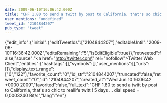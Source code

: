 ```yaml
---
date: 2009-06-10T16:06:42.000Z
title: "CHF 1.80 to send a twitt by post to California, that's so chic to reallife twitt ! 5 days ... dial speed = 0,0003240 Bit/s″"
user_mentions: "undefined"
tweet_id: "2104844207"
pub_type: "tweet"
---
```

{"edit_info":{"initial":{"editTweetIds":["2104844207"],"editableUntil":"2009-06-10T16:36:42.000Z","editsRemaining":"5","isEditEligible":true}},"retweeted":false,"source":"<a href=\"http://twitter.com\" rel=\"nofollow\">Twitter Web Client</a>","entities":{"hashtags":[],"symbols":[],"user_mentions":[],"urls":[]},"display_text_range":["0","122"],"favorite_count":"0","id_str":"2104844207","truncated":false,"retweet_count":"0","id":"2104844207","created_at":"Wed Jun 10 16:06:42 +0000 2009","favorited":false,"full_text":"CHF 1.80 to send a twitt by post to California, that's so chic to reallife twitt ! 5 days ... dial speed = 0,0003240 Bit/s","lang":"en"}
